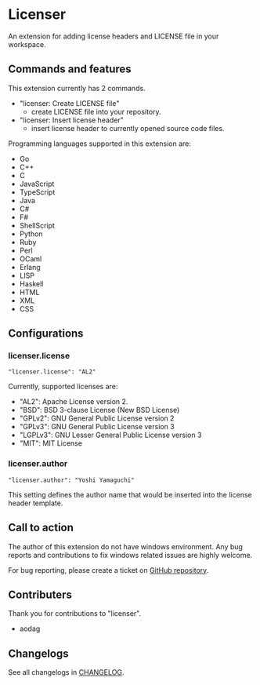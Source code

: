 # Licenser
An extension for adding license headers and LICENSE file in your workspace.

## Commands and features
This extension currently has 2 commands.

* "licenser: Create LICENSE file"
  * create LICENSE file into your repository.
* "licenser: Insert license header"
  * insert license header to currently opened source code files.

Programming languages supported in this extension are:
* Go
* C++
* C
* JavaScript
* TypeScript
* Java
* C#
* F#
* ShellScript
* Python
* Ruby
* Perl
* OCaml
* Erlang
* LISP
* Haskell
* HTML
* XML
* CSS
  
## Configurations
### licenser.license

```
"licenser.license": "AL2"
```

Currently, supported licenses are:

* "AL2": Apache License version 2.
* "BSD": BSD 3-clause License (New BSD License)
* "GPLv2": GNU General Public License version 2
* "GPLv3": GNU General Public License version 3
* "LGPLv3": GNU Lesser General Public License version 3
* "MIT": MIT License

### licenser.author

```
"licenser.author": "Yoshi Yamaguchi"
```

This setting defines the author name that would be inserted into the
license header template.

## Call to action
The author of this extension do not have windows environment.
Any bug reports and contributions to fix windows related issues are highly welcome.

For bug reporting, please create a ticket on [GitHub repository](https://github.com/ymotongpoo/vsc-licenser/issues).

## Contributers
Thank you for contributions to "licenser".

* aodag

## Changelogs
See all changelogs in [CHANGELOG](https://github.com/ymotongpoo/vsc-licenser/blob/master/CHANGELOG.md).
